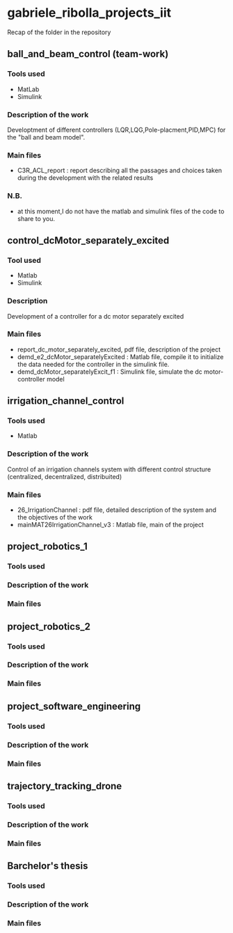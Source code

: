 # gabriele_ribolla_projects_iit
Recap of the folder in the repository

## ball_and_beam_control (team-work)
### Tools used
- MatLab
- Simulink
### Description of the work
Developtment of different controllers (LQR,LQG,Pole-placment,PID,MPC) for the "ball and beam model".
### Main files
- C3R_ACL_report : report describing all the passages and choices taken during the development with the related results 
### N.B.
- at this moment,I do not have the matlab and simulink files of the code to share to you. 
## control_dcMotor_separately_excited
### Tool used
- Matlab 
- Simulink
### Description
Development of a controller for a dc motor separately excited
### Main files
- report_dc_motor_separately_excited, pdf file, description of the project
- demd_e2_dcMotor_separatelyExcited : Matlab file, compile it to initialize the data needed for the controller in the simulink file.
- demd_dcMotor_separatelyExcit_f1 : Simulink file, simulate the dc motor-controller model
## irrigation_channel_control
### Tools used
- Matlab 
### Description of the work
Control of an irrigation channels system with different control structure (centralized, decentralized, distribuited)
### Main files
- 26_IrrigationChannel : pdf file, detailed description of the system and the  objectives of the work
- mainMAT26IrrigationChannel_v3 : Matlab file, main of the project

## project_robotics_1 
### Tools used
### Description of the work
### Main files

## project_robotics_2
### Tools used
### Description of the work
### Main files

## project_software_engineering
### Tools used
### Description of the work
### Main files

## trajectory_tracking_drone
### Tools used
### Description of the work
### Main files

## Barchelor's thesis
### Tools used
### Description of the work
### Main files